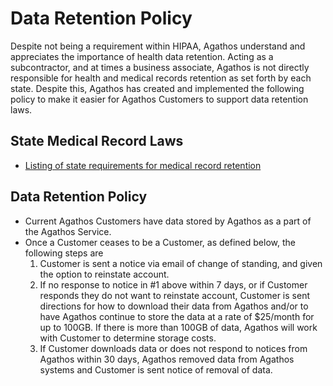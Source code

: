 # Data Retention Policy

Despite not being a requirement within HIPAA, Agathos understand and appreciates the importance of health data retention. Acting as a subcontractor, and at times a business associate, Agathos is not directly responsible for health and medical records retention as set forth by each state. Despite this, Agathos has created and implemented the following policy to make it easier for Agathos Customers to support data retention laws.

## State Medical Record Laws

* [Listing of state requirements for medical record retention](http://www.healthit.gov/sites/default/files/appa7-1.pdf)

## Data Retention Policy

* Current Agathos Customers have data stored by Agathos as a part of the Agathos Service.
* Once a Customer ceases to be a Customer, as defined below, the following steps are
	1. Customer is sent a notice via email of change of standing, and given the option to reinstate account.
	2. If no response to notice in #1 above within 7 days, or if Customer responds they do not want to reinstate account, Customer is sent directions for how to download their data from Agathos and/or to have Agathos continue to store the data at a rate of $25/month for up to 100GB. If there is more than 100GB of data, Agathos will work with Customer to determine storage costs.
	3. If Customer downloads data or does not respond to notices from Agathos within 30 days, Agathos removed data from Agathos systems and Customer is sent notice of removal of data.
